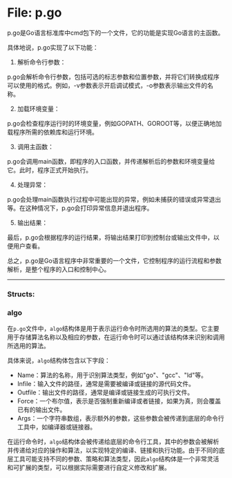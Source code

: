 # File: p.go

p.go是Go语言标准库中cmd包下的一个文件，它的功能是实现Go语言的主函数。

具体地说，p.go实现了以下功能：

1. 解析命令行参数：

p.go会解析命令行参数，包括可选的标志参数和位置参数，并将它们转换成程序可以使用的格式。例如，-v参数表示开启调试模式，-o参数表示输出文件的名称。

2. 加载环境变量：

p.go会检查程序运行时的环境变量，例如GOPATH、GOROOT等，以便正确地加载程序所需的依赖库和运行环境。

3. 调用主函数：

p.go会调用main函数，即程序的入口函数，并传递解析后的参数和环境变量给它。此时，程序正式开始执行。

4. 处理异常：

p.go会处理main函数执行过程中可能出现的异常，例如未捕获的错误或异常退出等。在这种情况下，p.go会打印异常信息并退出程序。

5. 输出结果：

最后，p.go会根据程序的运行结果，将输出结果打印到控制台或输出文件中，以便用户查看。

总之，p.go是Go语言程序中非常重要的一个文件，它控制程序的运行流程和参数解析，是整个程序的入口和控制中心。




---

### Structs:

### algo

在`p.go`文件中，`algo`结构体是用于表示运行命令时所选用的算法的类型。它主要用于存储算法名称以及相应的参数，在运行命令时可以通过该结构体来识别和调用所选用的算法。

具体来说，`algo`结构体包含以下字段：

- Name：算法的名称，用于识别算法类型，例如"go"、"gcc"、"ld"等。
- Infile：输入文件的路径，通常是需要被编译或链接的源代码文件。
- Outfile：输出文件的路径，通常是编译或链接生成的可执行文件。
- Force：一个布尔值，表示是否强制重新编译或者链接，如果为真，则会覆盖已有的输出文件。
- Args：一个字符串数组，表示额外的参数，这些参数会被传递到底层的命令行工具中，如编译器或链接器。

在运行命令时，`algo`结构体会被传递给底层的命令行工具，其中的参数会被解析并传递给对应的操作和算法，以实现特定的编译、链接和执行功能。由于不同的底层工具可能支持不同的参数、策略和算法类型，因此`algo`结构体是一个非常灵活和可扩展的类型，可以根据实际需要进行自定义修改和扩展。




